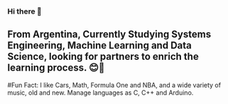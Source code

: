 ### Hi there 👋
## From Argentina, Currently Studying Systems Engineering, Machine Learning and Data Science, looking for partners to enrich the learning process. 😊🙌
#Fun Fact: I like Cars, Math, Formula One and NBA, and a wide variety of music, old and new. Manage languages as C, C++ and Arduino.

<!--
**FrancOcampo/FrancOcampo** is a ✨ _special_ ✨ repository because its `README.md` (this file) appears on your GitHub profile.

Here are some ideas to get you started:

- 🔭 I’m currently working on ...
- 🌱 I’m currently learning ...
- 👯 I’m looking to collaborate on ...
- 🤔 I’m looking for help with ...
- 💬 Ask me about ...
- 📫 How to reach me: ...
- 😄 Pronouns: ...
- ⚡ Fun fact: ...
-->

